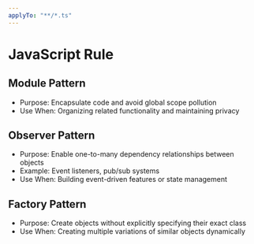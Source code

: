 ```yaml
---
applyTo: "**/*.ts"
---
```

# JavaScript Rule

## Module Pattern
- Purpose: Encapsulate code and avoid global scope pollution
- Use When: Organizing related functionality and maintaining privacy

## Observer Pattern
- Purpose: Enable one-to-many dependency relationships between objects
- Example: Event listeners, pub/sub systems
- Use When: Building event-driven features or state management

## Factory Pattern
- Purpose: Create objects without explicitly specifying their exact class
- Use When: Creating multiple variations of similar objects dynamically
